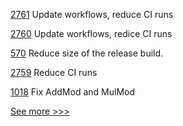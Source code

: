 
[2761](https://github.com/hyperledger/iroha/pull/2761) Update workflows, reduce CI runs

[2760](https://github.com/hyperledger/iroha/pull/2760) Update workflows, redice CI runs

[570](https://github.com/hyperledger/aries-vcx/pull/570) Reduce size of the release build.

[2759](https://github.com/hyperledger/iroha/pull/2759) Reduce CI runs

[1018](https://github.com/hyperledger/solang/pull/1018) Fix AddMod and MulMod


[See more >>>](https://start-here.hyperledger.org/pull-requests)
